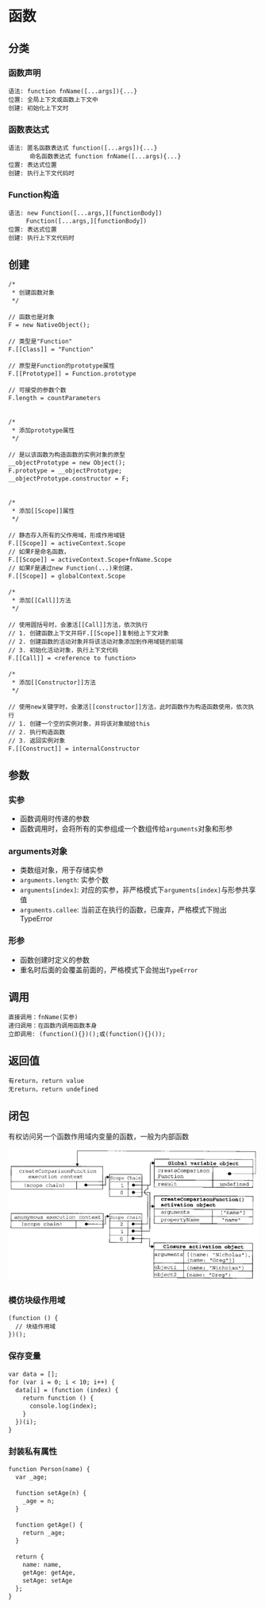 # 函数

## 分类

### 函数声明

```
语法: function fnName([...args]){...}
位置: 全局上下文或函数上下文中
创建: 初始化上下文时
```

### 函数表达式

```
语法: 匿名函数表达式 function([...args]){...}
      命名函数表达式 function fnName([...args){...}
位置: 表达式位置
创建: 执行上下文代码时
```

### Function构造

```
语法: new Function([...args,][functionBody])
     Function([...args,][functionBody])
位置: 表达式位置
创建: 执行上下文代码时
```

## 创建

```
/*
 * 创建函数对象
 */

// 函数也是对象
F = new NativeObject();

// 类型是"Function"
F.[[Class]] = "Function"

// 原型是Function的prototype属性
F.[[Prototype]] = Function.prototype

// 可接受的参数个数
F.length = countParameters


/*
 * 添加prototype属性
 */

// 是以该函数为构造函数的实例对象的原型
__objectPrototype = new Object();
F.prototype = __objectPrototype;
__objectPrototype.constructor = F;


/*
 * 添加[[Scope]]属性
 */

// 静态存入所有的父作用域，形成作用域链
F.[[Scope]] = activeContext.Scope
// 如果F是命名函数，
F.[[Scope]] = activeContext.Scope+fnName.Scope
// 如果F是通过new Function(...)来创建，
F.[[Scope]] = globalContext.Scope

/*
 * 添加[[Call]]方法
 */

// 使用圆括号时，会激活[[Call]]方法，依次执行
// 1. 创建函数上下文并将F.[[Scope]]复制给上下文对象
// 2. 创建函数的活动对象并将该活动对象添加到作用域链的前端
// 3. 初始化活动对象，执行上下文代码
F.[[Call]] = <reference to function>

/*
 * 添加[[Constructor]]方法
 */

// 使用new关键字时，会激活[[constructor]]方法，此时函数作为构造函数使用，依次执行
// 1. 创建一个空的实例对象，并将该对象赋给this
// 2. 执行构造函数
// 3. 返回实例对象
F.[[Construct]] = internalConstructor
```

## 参数

### 实参

* 函数调用时传递的参数
* 函数调用时，会将所有的实参组成一个数组传给`arguments`对象和形参

### arguments对象

* 类数组对象，用于存储实参
* `arguments.length`: 实参个数
* `arguments[index]`: 对应的实参，非严格模式下`arguments[index]`与形参共享值
* `arguments.callee`: 当前正在执行的函数，已废弃，严格模式下抛出TypeError

### 形参

* 函数创建时定义的参数
* 重名时后面的会覆盖前面的，严格模式下会抛出`TypeError`

## 调用

```
直接调用：fnName(实参)
递归调用：在函数内调用函数本身
立即调用: (function(){})();或(function(){}());
```

## 返回值

```
有return，return value
无return，return undefined
```

## 闭包

有权访问另一个函数作用域内变量的函数，一般为内部函数

![closure](images/closure.png)

### 模仿块级作用域

```
(function () {
  // 块级作用域
})();
```

### 保存变量

```
var data = [];
for (var i = 0; i < 10; i++) {
  data[i] = (function (index) {
    return function () {
      console.log(index);
    }
  })(i);
}
```

### 封装私有属性

```
function Person(name) {
  var _age;

  function setAge(n) {
    _age = n;
  }

  function getAge() {
    return _age;
  }

  return {
    name: name,
    getAge: getAge,
    setAge: setAge
  };
}
```